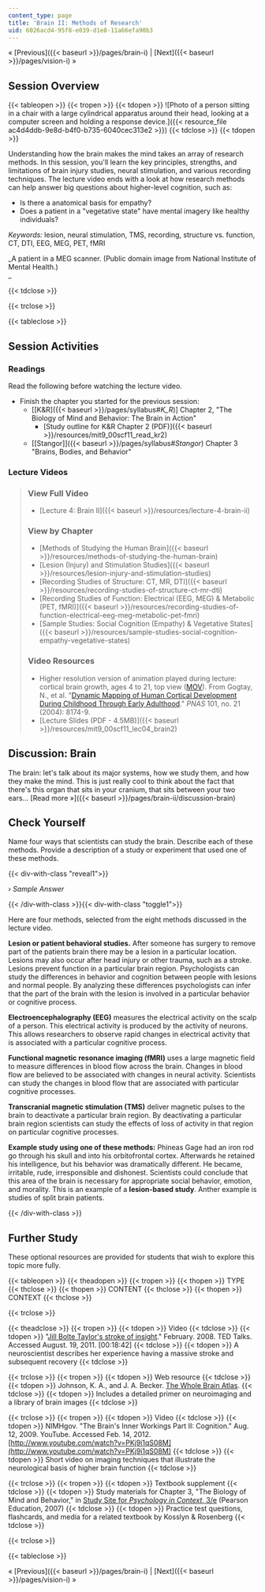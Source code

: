 ```yaml
---
content_type: page
title: 'Brain II: Methods of Research'
uid: 6026acd4-95f8-e039-d1e8-11a66efa90b3
---
```


« [Previous]({{< baseurl >}}/pages/brain-i) | [Next]({{< baseurl >}}/pages/vision-i) »

Session Overview
----------------

{{< tableopen >}}
{{< tropen >}}
{{< tdopen >}}
![Photo of a person sitting in a chair with a large cylindrical apparatus around their head, looking at a computer screen and holding a response device.]({{< resource_file ac4d4ddb-9e8d-b4f0-b735-6040cec313e2 >}})
{{< tdclose >}}
{{< tdopen >}}


Understanding how the brain makes the mind takes an array of research methods. In this session, you'll learn the key principles, strengths, and limitations of brain injury studies, neural stimulation, and various recording techniques. The lecture video ends with a look at how research methods can help answer big questions about higher-level cognition, such as:

*   Is there a anatomical basis for empathy?
*   Does a patient in a "vegetative state" have mental imagery like healthy individuals?

_Keywords:_ lesion, neural stimulation, TMS, recording, structure vs. function, CT, DTI, EEG, MEG, PET, fMRI

_A patient in a MEG scanner. (Public domain image from National Institute of Mental Health.)  
_


{{< tdclose >}}

{{< trclose >}}

{{< tableclose >}}

Session Activities
------------------

### Readings

Read the following before watching the lecture video.

*   Finish the chapter you started for the previous session:
    *   \[[K&R]({{< baseurl >}}/pages/syllabus#_K_R_)\] Chapter 2, "The Biology of Mind and Behavior: The Brain in Action"
        *   [Study outline for K&R Chapter 2 (PDF)]({{< baseurl >}}/resources/mit9_00scf11_read_kr2)
    *   [\[Stangor\]]({{< baseurl >}}/pages/syllabus#_Stangor_) Chapter 3 "Brains, Bodies, and Behavior"

### Lecture Videos

> ### View Full Video
> 
> *   [Lecture 4: Brain II]({{< baseurl >}}/resources/lecture-4-brain-ii)
> 
> ### View by Chapter
> 
> *   [Methods of Studying the Human Brain]({{< baseurl >}}/resources/methods-of-studying-the-human-brain)
> *   [Lesion (Injury) and Stimulation Studies]({{< baseurl >}}/resources/lesion-injury-and-stimulation-studies)
> *   [Recording Studies of Structure: CT, MR, DTI]({{< baseurl >}}/resources/recording-studies-of-structure-ct-mr-dti)
> *   [Recording Studies of Function: Electrical (EEG, MEG) & Metabolic (PET, fMRI)]({{< baseurl >}}/resources/recording-studies-of-function-electrical-eeg-meg-metabolic-pet-fmri)
> *   [Sample Studies: Social Cognition (Empathy) & Vegetative States]({{< baseurl >}}/resources/sample-studies-social-cognition-empathy-vegetative-states)
> 
> ### Video Resources
> 
> *   Higher resolution version of animation played during lecture: cortical brain growth, ages 4 to 21, top view ([MOV](http://www.pnas.org/content/101/21/8174/suppl/DC1#F3)). From Gogtay, N., et al. "[Dynamic Mapping of Human Cortical Development During Childhood Through Early Adulthood](http://dx.doi.org/10.1073/pnas.0402680101)." _PNAS_ 101, no. 21 (2004): 8174-9.
> *   [Lecture Slides (PDF - 4.5MB)]({{< baseurl >}}/resources/mit9_00scf11_lec04_brain2)

Discussion: Brain
-----------------

The brain: let's talk about its major systems, how we study them, and how they make the mind. This is just really cool to think about the fact that there's this organ that sits in your cranium, that sits between your two ears… [Read more »]({{< baseurl >}}/pages/brain-ii/discussion-brain)

Check Yourself
--------------

Name four ways that scientists can study the brain. Describe each of these methods. Provide a description of a study or experiment that used one of these methods.

{{< div-with-class "reveal1">}}

› _Sample Answer_

{{< /div-with-class >}}{{< div-with-class "toggle1">}}

Here are four methods, selected from the eight methods discussed in the lecture video.

**Lesion or patient behavioral studies.** After someone has surgery to remove part of the patients brain there may be a lesion in a particular location. Lesions may also occur after head injury or other trauma, such as a stroke. Lesions prevent function in a particular brain region. Psychologists can study the differences in behavior and cognition between people with lesions and normal people. By analyzing these differences psychologists can infer that the part of the brain with the lesion is involved in a particular behavior or cognitive process.

**Electroencephalography (EEG)** measures the electrical activity on the scalp of a person. This electrical activity is produced by the activity of neurons. This allows researchers to observe rapid changes in electrical activity that is associated with a particular cognitive process.

**Functional magnetic resonance imaging (fMRI)** uses a large magnetic field to measure differences in blood flow across the brain. Changes in blood flow are believed to be associated with changes in neural activity. Scientists can study the changes in blood flow that are associated with particular cognitive processes.

**Transcranial magnetic stimulation (TMS)** deliver magnetic pulses to the brain to deactivate a particular brain region. By deactivating a particular brain region scientists can study the effects of loss of activity in that region on particular cognitive processes.

**Example study using one of these methods:** Phineas Gage had an iron rod go through his skull and into his orbitofrontal cortex. Afterwards he retained his intelligence, but his behavior was dramatically different. He became, irritable, rude, irresponsible and dishonest. Scientists could conclude that this area of the brain is necessary for appropriate social behavior, emotion, and morality. This is an example of a **lesion-based study**. Anther example is studies of split brain patients.

{{< /div-with-class >}}

Further Study
-------------

These optional resources are provided for students that wish to explore this topic more fully.

{{< tableopen >}}
{{< theadopen >}}
{{< tropen >}}
{{< thopen >}}
TYPE
{{< thclose >}}
{{< thopen >}}
CONTENT
{{< thclose >}}
{{< thopen >}}
CONTEXT
{{< thclose >}}

{{< trclose >}}

{{< theadclose >}}
{{< tropen >}}
{{< tdopen >}}
Video
{{< tdclose >}}
{{< tdopen >}}
"[Jill Bolte Taylor's stroke of insight](http://www.ted.com/talks/jill_bolte_taylor_s_powerful_stroke_of_insight.html)." February. 2008. TED Talks. Accessed August. 19, 2011. \[00:18:42\]
{{< tdclose >}}
{{< tdopen >}}
A neuroscientist describes her experience having a massive stroke and subsequent recovery
{{< tdclose >}}

{{< trclose >}}
{{< tropen >}}
{{< tdopen >}}
Web resource
{{< tdclose >}}
{{< tdopen >}}
Johnson, K. A., and J. A. Becker. [The Whole Brain Atlas](http://www.med.harvard.edu/AANLIB/home.html).
{{< tdclose >}}
{{< tdopen >}}
Includes a detailed primer on neuroimaging and a library of brain images
{{< tdclose >}}

{{< trclose >}}
{{< tropen >}}
{{< tdopen >}}
Video
{{< tdclose >}}
{{< tdopen >}}
NIMHgov. "The Brain's Inner Workings Part II: Cognition." Aug. 12, 2009. YouTube. Accessed Feb. 14, 2012. [http://www.youtube.com/watch?v=PKj9i1qS08M](http://www.youtube.com/watch?v=PKj9i1qS08M)
{{< tdclose >}}
{{< tdopen >}}
Short video on imaging techniques that illustrate the neurological basis of higher brain function
{{< tdclose >}}

{{< trclose >}}
{{< tropen >}}
{{< tdopen >}}
Textbook supplement
{{< tdclose >}}
{{< tdopen >}}
Study materials for Chapter 3, "The Biology of Mind and Behavior," in [Study Site for _Psychology in Context_, 3/e](http://www.pearsonhighered.com/educator/product/Fundamentals-of-Psychology-in-Context/9780205507573.page) (Pearson Education, 2007)
{{< tdclose >}}
{{< tdopen >}}
Practice test questions, flashcards, and media for a related textbook by Kosslyn & Rosenberg
{{< tdclose >}}

{{< trclose >}}

{{< tableclose >}}

« [Previous]({{< baseurl >}}/pages/brain-i) | [Next]({{< baseurl >}}/pages/vision-i) »